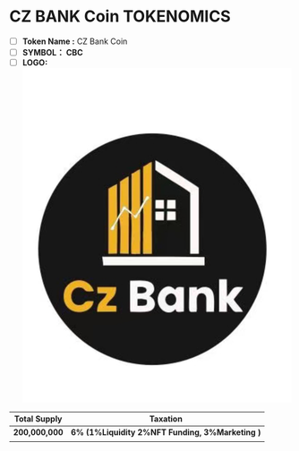 # CZ BANK Coin TOKENOMICS

* [ ] **Token Name :** CZ Bank Coin
* [ ] **SYMBOL：  CBC**
* [ ] **LOGO:** ![](.gitbook/assets/NEWLOGO.png)

|   Total Supply  |                      Taxation                     |
| :-------------: | :-----------------------------------------------: |
| **200,000,000** | **6% (1%Liquidity 2%NFT Funding, 3%Marketing )**  |
|                 |                                                   |
